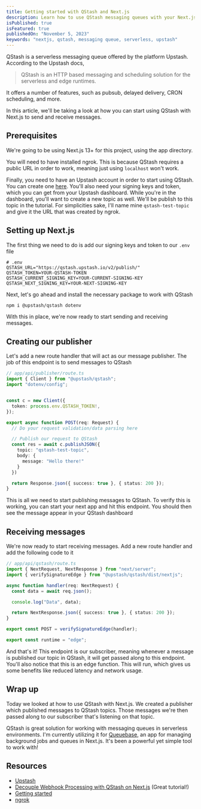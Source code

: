 ```yaml
---
title: Getting started with QStash and Next.js
description: Learn how to use QStash messaging queues with your Next.js application
isPublished: true
isFeatured: true
publishedOn: "November 5, 2023"
keywords: "nextjs, qstash, messaging queue, serverless, upstash"
---
```


QStash is a serverless messaging queue offered by the platform Upstash. According to the Upstash docs,

> QStash is an HTTP based messaging and scheduling solution for the serverless and edge runtimes.

It offers a number of features, such as pubsub, delayed delivery, CRON scheduling, and more.

In this article, we'll be taking a look at how you can start using QStash with Next.js to send and receive messages.

## Prerequisites

We're going to be using Next.js 13+ for this project, using the app directory.

You will need to have installed ngrok. This is because QStash requires a public URL in order to work, meaning just using `localhost` won't work.

Finally, you need to have an Upstash account in order to start using QStash. You can create one [here](https://console.upstash.com/). You'll also need your signing keys and token, which you can get from your Upstash dashboard. While you're in the dashboard, you'll want to create a new topic as well. We'll be publish to this topic in the tutorial. For simplicities sake, I'll name mine `qstash-test-topic` and give it the URL that was created by ngrok.

## Setting up Next.js

The first thing we need to do is add our signing keys and token to our `.env` file

```shell
# .env
QSTASH_URL="https://qstash.upstash.io/v2/publish/"
QSTASH_TOKEN=YOUR-QSTASH-TOKEN
QSTASH_CURRENT_SIGNING_KEY=YOUR-CURRENT-SIGNING-KEY
QSTASH_NEXT_SIGNING_KEY=YOUR-NEXT-SIGNING-KEY
```

Next, let's go ahead and install the necessary package to work with QStash

```shell
npm i @upstash/qstash dotenv
```

With this in place, we're now ready to start sending and receiving messages.

## Creating our publisher

Let's add a new route handler that will act as our message publisher. The job of this endpoint is to send messages to QStash

```ts
// app/api/publisher/route.ts
import { Client } from "@upstash/qstash";
import "dotenv/config";


const c = new Client({
  token: process.env.QSTASH_TOKEN!,
});

export async function POST(req: Request) {
  // Do your request validation/data parsing here

  // Publish our request to QStash
  const res = await c.publishJSON({
    topic: "qstash-test-topic",
    body: {
      message: "Hello there!"
    }
  })

  return Response.json({ success: true }, { status: 200 });
}
```

This is all we need to start publishing messages to QStash. To verify this is working, you can start your next app and hit this endpoint. You should then see the message appear in your QStash dashboard

## Receiving messages

We're now ready to start receiving messages. Add a new route handler and add the following code to it

```ts
// app/api/qstash/route.ts
import { NextRequest, NextResponse } from "next/server";
import { verifySignatureEdge } from "@upstash/qstash/dist/nextjs";

async function handler(req: NextRequest) {
  const data = await req.json();

  console.log("Data", data);

  return NextResponse.json({ success: true }, { status: 200 });
}

export const POST = verifySignatureEdge(handler);

export const runtime = "edge";
```

And that's it! This endpoint is our subscriber, meaning whenever a message is published our topic in QStash, it will get passed along to this endpoint. You'll also notice that this is an edge function. This will run, which gives us some benefits like reduced latency and network usage.

## Wrap up

Today we looked at how to use QStash with Next.js. We created a publisher which published messages to QStash topics. Those messages we're then passed along to our subscriber that's listening on that topic.

QStash is great solution for working with messaging queues in serverless environments. I'm currently utilizing it for [Queuebase](https://queuebase.com), an app for managing background jobs and queues in Next.js. It's been a powerful yet simple tool to work with!

## Resources

- [Upstash](https://console.upstash.com/)
- [Decouple Webhook Processing with QStash on Next.js](https://upstash.com/blog/webhook-qstash) (Great tutorial!)
- [Getting started](https://upstash.com/docs/qstash/overall/getstarted)
- [ngrok](https://ngrok.com/)